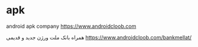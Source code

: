 # apk
android apk company
https://www.androidcloob.com

همراه بانک ملت ورژن جدید و قدیمی
https://www.androidcloob.com/bankmellat/

